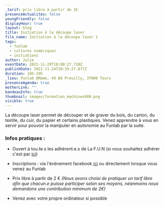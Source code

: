 ```yaml
---
_tarif: prix libre à partir de 2€
presenceActualites: false
youngFriendly: false
displayHour: true
layout: blog
title: Initiation à la découpe laser
file_name: Initiation à la découpe laser 1
tags:
  - funlab
  - cultures numériques
  - initiations
author: Julie
eventDate: 2021-11-29T18:00:27.710Z
publishDate: 2021-11-24T10:35:27.877Z
duration: 18h-19h
_lieu: Funlab @Mame, 49 Bd Preuilly, 37000 Tours
presenceAgenda: true
motherLink: ""
bandeauInfo: true
thumbnail: images/formation_machines009.png
visible: true
---
```

La découpe laser permet de découper et de graver du bois, du carton, du textile, du cuir, du papier et certains plastiques.
Venez apprendre à vous en servir pour pouvoir la manipuler en autonomie au Funlab par la suite.

### Infos pratiques :

* Ouvert à tou.te.s les adhérent.e.s de La F.U.N
(si vous souhaitez adhérer c'est par [ici](https://www.helloasso.com/associations/la-fabrique-d-usages-numeriques/adhesions/adhesion-funlab-fablab-de-tours))

* Inscriptions :
via l'évènement facebook [ici](https://www.facebook.com/events/326370675570779?ref=newsfeed)
ou directement lorsque vous venez au Funlab

* Prix libre à partir de 2 €
*(Nous avons choisi de pratiquer un tarif libre afin que chacun.e puisse participer selon ses moyens, néanmoins nous demandons une contribution minimum de 2€)*

* Venez avec votre propre ordinateur si possible 